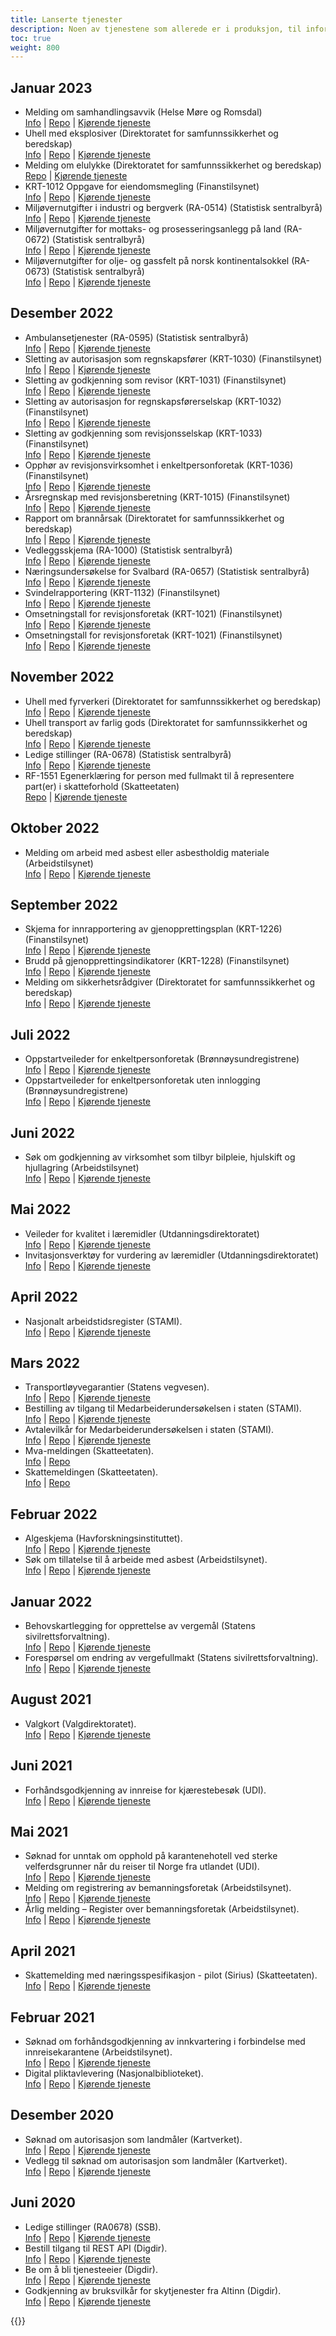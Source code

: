 ```yaml
---
title: Lanserte tjenester
description: Noen av tjenestene som allerede er i produksjon, til informasjon og inspirasjon.
toc: true
weight: 800
---
```


## Januar 2023

- Melding om samhandlingsavvik (Helse Møre og Romsdal)  
  [Info](https://helse-mr.no/fag-og-forsking/samhandling/melde-avvik#meldeskjema) | [Repo](https://altinn.studio/repos/hmrhf/newsamhandlingsavvik) | [Kjørende tjeneste](https://hmrhf.apps.altinn.no/hmrhf/newsamhandlingsavvik/)
 - Uhell med eksplosiver (Direktoratet for samfunnssikkerhet og beredskap)  
  [Info]( https://www.altinn.no/skjemaoversikt/direktoratet-for-samfunnssikkerhet-og-beredskap/melding-om-uhell-med-eksplosiver/) | [Repo]( https://altinn.studio/repos/dsb/uhell-med-eksplosiver) | [Kjørende tjeneste]( https://dsb.apps.altinn.no/dsb/uhell-med-eksplosiver/)
- Melding om elulykke (Direktoratet for samfunnssikkerhet og beredskap)  
 [Repo]( https://altinn.studio/repos/dsb/melding-om-elulykke) | [Kjørende tjeneste]( https://dsb.apps.altinn.no/dsb/melding-om-elulykke/)
- KRT-1012 Oppgave for eiendomsmegling (Finanstilsynet)  
  [Info]( https://www.altinn.no/skjemaoversikt/finanstilsynet/oppgave-for-eiendomsmegling/) | [Repo]( https://altinn.studio/repos/krt/krt-1012a-1) | [Kjørende tjeneste]( https://krt.apps.altinn.no/krt/krt-1012a-1/)
- Miljøvernutgifter i industri og bergverk (RA-0514) (Statistisk sentralbyrå)  
  [Info]( https://www.altinn.no/skjemaoversikt/statistisk-sentralbyra/miljovernutgifter-i-industri-og-bergverk-/) | [Repo]( https://altinn.studio/repos/ssb/ra0514-01) | [Kjørende tjeneste]( https://ssb.apps.altinn.no/ssb/ra0514-01/)
- Miljøvernutgifter for mottaks- og prosesseringsanlegg på land (RA-0672) (Statistisk sentralbyrå)  
  [Info]( https://www.altinn.no/skjemaoversikt/statistisk-sentralbyra/miljovernutgifter-for-mottaks--og-prosesseringsanlegg-pa-land-/) | [Repo]( https://altinn.studio/repos/ssb/ra0672-01) | [Kjørende tjeneste]( https://ssb.apps.altinn.no/ssb/ra0672-01/)
- Miljøvernutgifter for olje- og gassfelt på norsk kontinentalsokkel (RA-0673) (Statistisk sentralbyrå)  
  [Info]( https://www.altinn.no/skjemaoversikt/statistisk-sentralbyra/miljovernutgifter-for-olje--og-gassfelt-pa-norsk-kontinentalsokkel-/) | [Repo]( https://altinn.studio/repos/ssb/ra0673-01) | [Kjørende tjeneste]( https://ssb.apps.altinn.no/ssb/ra0673-01/)


## Desember 2022

- Ambulansetjenester (RA-0595) (Statistisk sentralbyrå)  
  [Info](https://www.altinn.no/skjemaoversikt/statistisk-sentralbyra/ambulansetjenesten/) | [Repo](https://altinn.studio/repos/ssb/ra0595-01) | [Kjørende tjeneste](https://ssb.apps.altinn.no/ssb/ra0595-01/)
- Sletting av autorisasjon som regnskapsfører (KRT-1030) (Finanstilsynet)  
  [Info](https://www.altinn.no/skjemaoversikt/finanstilsynet/sletting-av-autorisasjon-som-regnskapsforer-/) | [Repo](https://altinn.studio/repos/krt/krt-1030a-1) | [Kjørende tjeneste](https://krt.apps.altinn.no/krt/krt-1030a-1/)
- Sletting av godkjenning som revisor (KRT-1031) (Finanstilsynet)  
  [Info](https://www.altinn.no/skjemaoversikt/finanstilsynet/sletting-av-godkjenning-som-revisor-/) | [Repo](https://altinn.studio/repos/krt/krt-1031a-1) | [Kjørende tjeneste](https://krt.apps.altinn.no/krt/krt-1031a-1/)
- Sletting av autorisasjon for regnskapsførerselskap (KRT-1032) (Finanstilsynet)  
  [Info](https://www.altinn.no/skjemaoversikt/finanstilsynet/sletting-av-autorisasjon-som-regnskapsforerselskap/) | [Repo](https://altinn.studio/repos/krt/krt-1032a-1) | [Kjørende tjeneste](https://krt.apps.altinn.no/krt/krt-1032a-1/)
- Sletting av godkjenning som revisjonsselskap (KRT-1033) (Finanstilsynet)  
  [Info](https://www.altinn.no/skjemaoversikt/finanstilsynet/sletting-av-godkjenning-som-revisjonsselskap/) | [Repo](https://altinn.studio/repos/krt/krt-1033a-1) | [Kjørende tjeneste](https://krt.apps.altinn.no/krt/krt-1033a-1/)
- Opphør av revisjonsvirksomhet i enkeltpersonforetak (KRT-1036) (Finanstilsynet)  
  [Info](https://www.altinn.no/skjemaoversikt/finanstilsynet/opphor-av-revisjonsvirksomhet-i-et-enk/) | [Repo](https://altinn.studio/repos/krt/krt-1036a-1) | [Kjørende tjeneste](https://krt.apps.altinn.no/krt/krt-1036a-1/)
- Årsregnskap med revisjonsberetning (KRT-1015) (Finanstilsynet)  
  [Info](https://www.altinn.no/skjemaoversikt/finanstilsynet/arsregnskap-med-revisjonsberetning/) | [Repo](https://altinn.studio/repos/krt/krt-1015a-1) | [Kjørende tjeneste](https://krt.apps.altinn.no/krt/krt-1015a-1/)
- Rapport om brannårsak (Direktoratet for samfunnssikkerhet og beredskap)  
  [Info](https://www.altinn.no/skjemaoversikt/direktoratet-for-samfunnssikkerhet-og-beredskap/rapport-om-brannarsak/) | [Repo](https://altinn.studio/repos/dsb/brannaarsak) | [Kjørende tjeneste](https://dsb.apps.altinn.no/dsb/brannaarsak/)
- Vedleggsskjema (RA-1000) (Statistisk sentralbyrå)  
  [Info](https://www.altinn.no/skjemaoversikt/statistisk-sentralbyra/apen-vedleggslosning/) | [Repo](https://altinn.studio/repos/ssb/ra1000-01) | [Kjørende tjeneste](https://ssb.apps.altinn.no/ssb/ra1000-01/)
- Næringsundersøkelse for Svalbard (RA-0657) (Statistisk sentralbyrå)  
  [Info](https://www.altinn.no/skjemaoversikt/statistisk-sentralbyra/naringsundersokelsen-for-svalbard/) | [Repo](https://altinn.studio/repos/ssb/ra0657-01) | [Kjørende tjeneste](https://ssb.apps.altinn.no/ssb/ra0657-01/)
- Svindelrapportering (KRT-1132) (Finanstilsynet)  
  [Info](https://www.altinn.no/skjemaoversikt/finanstilsynet/svindelrapportering/) | [Repo](https://altinn.studio/repos/krt/krt-1132a-1) | [Kjørende tjeneste](https://krt.apps.altinn.no/krt/krt-1132a-1/)
- Omsetningstall for revisjonsforetak (KRT-1021) (Finanstilsynet)  
  [Info](https://www.altinn.no/skjemaoversikt/finanstilsynet/omsetningstall-for-revisjonsforetak/) | [Repo](https://altinn.studio/repos/krt/krt-1021a-1) | [Kjørende tjeneste](https://krt.apps.altinn.no/krt/krt-1021a-1/)
- Omsetningstall for revisjonsforetak (KRT-1021) (Finanstilsynet)  
  [Info](https://www.altinn.no/skjemaoversikt/finanstilsynet/omsetningstall-for-revisjonsforetak/) | [Repo](https://altinn.studio/repos/krt/krt-1021a-1) | [Kjørende tjeneste](https://krt.apps.altinn.no/krt/krt-1021a-1/)
  

## November 2022

- Uhell med fyrverkeri (Direktoratet for samfunnssikkerhet og beredskap)  
  [Info](https://www.altinn.no/skjemaoversikt/direktoratet-for-samfunnssikkerhet-og-beredskap/uhell-med-fyrverkeri/) | [Repo](https://altinn.studio/repos/dsb/uhell-med-fyrverkeri) | [Kjørende tjeneste](https://dsb.apps.altinn.no/dsb/uhell-med-fyrverkeri/)
- Uhell transport av farlig gods (Direktoratet for samfunnssikkerhet og beredskap)  
  [Info](https://www.altinn.no/skjemaoversikt/direktoratet-for-samfunnssikkerhet-og-beredskap/melding-om-uhell-og-ulykker-ved-transport-av-farlig-gods/) | [Repo](https://altinn.studio/repos/dsb/uhell-transport-av-farlig-gods) | [Kjørende tjeneste](https://dsb.apps.altinn.no/dsb/uhell-transport-av-farlig-gods/)
- Ledige stillinger (RA-0678) (Statistisk sentralbyrå)  
  [Info](https://www.altinn.no/skjemaoversikt/statistisk-sentralbyra/ledige-stillinger/) | [Repo](https://altinn.studio/repos/ssb/ra0678-01) | [Kjørende tjeneste](https://ssb.apps.altinn.no/ssb/ra0678-01/)
- RF-1551 Egenerklæring for person med fullmakt til å representere part(er) i skatteforhold (Skatteetaten)  
[Repo](https://altinn.studio/repos/skd/rf-1551) | [Kjørende tjeneste](https://skd.apps.altinn.no/skd/rf-1551/)
  

## Oktober 2022

- Melding om arbeid med asbest eller asbestholdig materiale (Arbeidstilsynet)  
  [Info](https://www.altinn.no/skjemaoversikt/arbeidstilsynet/melding-om-arbeid-med-asbest-eller-asbestholdig-materiale/) | [Repo](https://altinn.studio/repos/dat/asbest-melding) | [Kjørende tjeneste](https://dat.apps.altinn.no/dat/asbest-melding/)


## September 2022

- Skjema for innrapportering av gjenopprettingsplan (KRT-1226) (Finanstilsynet)  
  [Info](https://www.altinn.no/skjemaoversikt/finanstilsynet/gjenopprettingsplaner/) | [Repo](https://altinn.studio/repos/krt/krt-1226a-1) | [Kjørende tjeneste](https://krt.apps.altinn.no/krt/krt-1226a-1/)
- Brudd på gjenopprettingsindikatorer (KRT-1228) (Finanstilsynet)  
  [Info](https://www.altinn.no/skjemaoversikt/finanstilsynet/brudd-pa-gjenopprettingsindikatorer/) | [Repo](https://altinn.studio/repos/krt/krt-1228a-1) | [Kjørende tjeneste](https://krt.apps.altinn.no/krt/krt-1228a-1/)
- Melding om sikkerhetsrådgiver (Direktoratet for samfunnssikkerhet og beredskap)  
  [Info](https://www.altinn.no/skjemaoversikt/direktoratet-for-samfunnssikkerhet-og-beredskap/melding-om-sikkerhetsradgiver/) | [Repo](https://altinn.studio/repos/dsb/melding-om-sikkerhetsraadgiver) | [Kjørende tjeneste](https://dsb.apps.altinn.no/dsb/melding-om-sikkerhetsraadgiver/)


## Juli 2022

- Oppstartveileder for enkeltpersonforetak (Brønnøysundregistrene)  
  [Info](https://www.altinn.no/oppstartsveileder/) | [Repo](https://altinn.studio/repos/brg/oppstartsveilederen) | [Kjørende tjeneste](https://brg.apps.altinn.no/brg/oppstartsveilederen/)
- Oppstartveileder for enkeltpersonforetak uten innlogging (Brønnøysundregistrene)  
  [Info](https://www.altinn.no/oppstartsveileder/) | [Repo](https://altinn.studio/repos/brg/anonym-oppstartsveilederen) | [Kjørende tjeneste](https://brg.apps.altinn.no/brg/anonym-oppstartsveilederen/)

## Juni 2022

- Søk om godkjenning av virksomhet som tilbyr bilpleie, hjulskift og hjullagring (Arbeidstilsynet)  
  [Info](https://www.altinn.no/skjemaoversikt/arbeidstilsynet/sok-om-godkjenning-av-virksomhet-som-tilbyr-bilpleie-hjulskift-og-hjullagring/) | [Repo](https://altinn.studio/repos/dat/bilpleie-soknad) | [Kjørende tjeneste](https://dat.apps.altinn.no/dat/bilpleie-soknad/)

## Mai 2022

- Veileder for kvalitet i læremidler (Utdanningsdirektoratet)  
  [Info](https://www.altinn.no/skjemaoversikt/utdanningsdirektoratet/veileder-for-kvalitet-i-laremidler-vfkl/) | [Repo](https://altinn.studio/repos/udir/vfkl) | [Kjørende tjeneste](https://udir.apps.altinn.no/udir/vfkl/)
- Invitasjonsverktøy for vurdering av læremidler (Utdanningsdirektoratet)  
  [Info](https://www.altinn.no/skjemaoversikt/utdanningsdirektoratet/invitasjonsverktoy-for-vurdering-av-laremidler-vfkl/) | [Repo](hhttps://altinn.studio/repos/udir/invitasjon-vfkl) | [Kjørende tjeneste](https://udir.apps.altinn.no/udir/invitasjon-vfkl/)

## April 2022

- Nasjonalt arbeidstidsregister (STAMI).  
  [Info](https://aip.stami.no/url/atid-om-registeret) | [Repo](https://altinn.studio/repos/stami/atid-databehandler-2022) | [Kjørende tjeneste](https://stami.apps.altinn.no/stami/atid-databehandler-2022/)

## Mars 2022

- Transportløyvegarantier (Statens vegvesen).  
  [Info](https://www.altinn.no/skjemaoversikt/statens-vegvesen/transportloyvegarantier/) | [Repo](https://altinn.studio/repos/svv/transportloyvegarantier) | [Kjørende tjeneste](https://svv.apps.altinn.no/svv/transportloyvegarantier/)
- Bestilling av tilgang til Medarbeiderundersøkelsen i staten (STAMI).  
  [Info](https://aip.stami.no/url/must-om-prosjektet) | [Repo](https://altinn.studio/repos/stami/mu-bestilling-2021) | [Kjørende tjeneste](https://stami.apps.altinn.no/stami/mu-bestilling-2021/)
- Avtalevilkår for Medarbeiderundersøkelsen i staten (STAMI).  
  [Info](https://aip.stami.no/url/must-om-prosjektet) | [Repo](https://altinn.studio/repos/stami/mu-databehandler-2021) | [Kjørende tjeneste](https://stami.apps.altinn.no/stami/mu-databehandler-2021/)
- Mva-meldingen (Skatteetaten).  
  [Info](https://skatteetaten.github.io/mva-meldingen/) | [Repo](https://altinn.studio/repos/skd/mva-melding-innsending-v1)
- Skattemeldingen (Skatteetaten).  
  [Info](https://github.com/Skatteetaten/skattemeldingen) | [Repo](https://altinn.studio/repos/skd/formueinntekt-skattemelding-v2)

## Februar 2022

- Algeskjema (Havforskningsinstituttet).  
  [Info](https://www.altinn.no/skjemaoversikt/havforskningsinstituttet/algeskjema/) | [Repo](https://altinn.studio/repos/hi/algeskjema) | [Kjørende tjeneste](https://hi.apps.altinn.no/hi/algeskjema/)
- Søk om tillatelse til å arbeide med asbest (Arbeidstilsynet).  
  [Info](https://www.altinn.no/skjemaoversikt/arbeidstilsynet/soknad-om-tillatelse-til-a-arbeide-med-asbest/) | [Repo](https://altinn.studio/repos/dat/asbest-soknad) | [Kjørende tjeneste](https://dat.apps.altinn.no/dat/asbest-soknad/)

## Januar 2022

- Behovskartlegging for opprettelse av vergemål (Statens sivilrettsforvaltning).  
  [Info](https://www.altinn.no/skjemaoversikt/statens-sivilrettsforvaltning/behovskartlegging-for-opprettelse-av-vergemal/) | [Repo](https://altinn.studio/repos/srf/fufinn-behovskartlegging) | [Kjørende tjeneste](https://srf.apps.altinn.no/srf/fufinn-behovskartlegging/)
- Forespørsel om endring av vergefullmakt (Statens sivilrettsforvaltning).  
  [Info](https://www.altinn.no/skjemaoversikt/statens-sivilrettsforvaltning/foresporsel-om-endring-av-vergefullmakt/) | [Repo](https://altinn.studio/repos/srf/fufinn-behovsendring) | [Kjørende tjeneste](https://srf.apps.altinn.no/srf/fufinn-behovsendring/)

## August 2021

- Valgkort (Valgdirektoratet).  
  [Info](https://www.valg.no/for-velgere/stortingsvalget-2021/valgkort/) | [Repo](https://altinn.studio/repos/valg/valgkort) | [Kjørende tjeneste](https://valg.apps.altinn.no/valg/valgkort/)

## Juni 2021

- Forhåndsgodkjenning av innreise for kjærestebesøk (UDI).  
  [Info](https://www.udi.no/om-koronasituasjonen/innreise-og-opphold/jeg-er-i-norge/besok-av-kjaereste/) | [Repo](https://altinn.studio/repos/udi/kjaerestebesok/) | [Kjørende tjeneste](https://udi.apps.altinn.no/udi/kjaerestebesok/)

## Mai 2021

- Søknad for unntak om opphold på karantenehotell ved sterke velferdsgrunner når du reiser til Norge fra utlandet (UDI).  
  [Info](https://www.udi.no/om-koronasituasjonen/soknad-om-unntak-for-opphold-pa-karantenehotell-ved-sterke-velferdsgrunner-nar-du-reiser-til-norge) | [Repo](https://altinn.studio/repos/udi/unntak-karantenehotell-velferd/) | [Kjørende tjeneste](https://udi.apps.altinn.no/udi/unntak-karantenehotell-velferd/)
- Melding om registrering av bemanningsforetak (Arbeidstilsynet).  
  [Info](https://www.altinn.no/skjemaoversikt/arbeidstilsynet/melding-om-registrering-av-bemanningsforetak/) | [Repo](https://altinn.studio/repos/dat/bemanningsforetak) | [Kjørende tjeneste](https://dat.apps.altinn.no/dat/bemanningsforetak/)
- Årlig melding – Register over bemanningsforetak (Arbeidstilsynet).  
  [Info](https://www.altinn.no/skjemaoversikt/arbeidstilsynet/arlig-melding--register-over-bemanningsforetak/) | [Repo](https://altinn.studio/repos/dat/aarligmelding-bemanning) | [Kjørende tjeneste](https://dat.apps.altinn.no/dat/aarligmelding-bemanning/)

## April 2021

- Skattemelding med næringsspesifikasjon - pilot (Sirius) (Skatteetaten).  
  [Info](https://www.skatteetaten.no/bedrift-og-organisasjon/skatt/skattemelding-naringsdrivende/ny-skattemelding/pilot/) | [Repo](https://altinn.studio/repos/skd/sirius-skattemelding-v1) | [Kjørende tjeneste](https://skd.apps.altinn.no/skd/sirius-skattemelding-v1/)

## Februar 2021

- Søknad om forhåndsgodkjenning av innkvartering i forbindelse med innreisekarantene (Arbeidstilsynet).  
  [Info](https://www.altinn.no/skjemaoversikt/arbeidstilsynet/soknad-om-forhandsgodkjenning-av-innkvartering-i-forbindelse-med-innreisekarantene/) | [Repo](https://altinn.studio/repos/dat/innkvartering) | [Kjørende tjeneste](https://dat.apps.altinn.no/dat/innkvartering/)
- Digital pliktavlevering (Nasjonalbiblioteket).  
  [Info](https://www.altinn.no/skjemaoversikt/nasjonalbiblioteket/digital-pliktavlevering/) | [Repo](https://altinn.studio/repos/nbib/digital-pliktavlevering) | [Kjørende tjeneste](https://nbib.apps.altinn.no/nbib/digital-pliktavlevering/)

## Desember 2020

- Søknad om autorisasjon som landmåler (Kartverket).  
  [Info](https://www.kartverket.no/eiendom/autorisasjon-av-eiendomslandmalere/autorisasjon-soknad) | [Repo](https://altinn.studio/repos/kv/aal) | [Kjørende tjeneste](https://kv.apps.altinn.no/kv/aal/)
- Vedlegg til søknad om autorisasjon som landmåler (Kartverket).  
  [Info](https://www.kartverket.no/eiendom/autorisasjon-av-eiendomslandmalere/autorisasjon-soknad) | [Repo](https://altinn.studio/repos/kv/aal-vedlegg) | [Kjørende tjeneste](https://kv.apps.altinn.no/kv/aal-vedlegg/)

## Juni 2020

- Ledige stillinger (RA0678) (SSB).  
  [Info](https://www.altinn.no/skjemaoversikt/statistisk-sentralbyra/ledige-stillinger/) | [Repo](https://altinn.studio/repos/ssb/ra0678-001-ssb-redux/) | [Kjørende tjeneste](https://ssb.apps.altinn.no/ssb/ra0678-001-ssb-redux/)
- Bestill tilgang til REST API (Digdir).  
  [Info](https://altinn.github.io/docs/api/rest/kom-i-gang/) | [Repo](https://altinn.studio/repos/digdir/be-om-api-nokkel) | [Kjørende tjeneste](https://digdir.apps.altinn.no/digdir/be-om-api-nokkel/)
- Be om å bli tjenesteeier (Digdir).  
  [Info](https://www.altinndigital.no/kom-i-gang/guide-kom-i-gang-med-altinn/) | [Repo](https://altinn.studio/repos/digdir/bli-tjenesteeier) | [Kjørende tjeneste](https://digdir.apps.altinn.no/digdir/bli-tjenesteeier/)
- Godkjenning av bruksvilkår for skytjenester fra Altinn (Digdir).  
  [Info](https://altinn.github.io/docs/altinn-studio/) | [Repo](https://altinn.studio/repos/digdir/godkjenn-bruksvilkaar) | [Kjørende tjeneste](https://digdir.apps.altinn.no/digdir/godkjenn-bruksvilkaar/)

{{<children />}}

